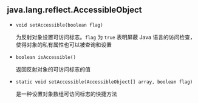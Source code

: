 ## java.lang.reflect.AccessibleObject

* `void setAccessible(boolean flag)`

   为反射对象设置可访问标志。`flag` 为 `true` 表明屏蔽 Java 语言的访问检查，使得对象的私有属性也可以被查询和设置

* `boolean isAccessible()`

   返回反射对象的可访问标志的值

* `static void setAccessible(AccessibleObject[] array, boolean flag)`

   是一种设置对象数组可访问标志的快捷方法